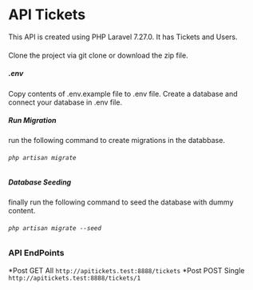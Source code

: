 # API Tickets

This API is created using PHP Laravel 7.27.0. 
It has Tickets and Users.

####
Clone the project via git clone or download the zip file.

##### .env
Copy contents of .env.example file to .env file. Create a database and connect your database in .env file.

##### Run Migration
run the following command to create migrations in the databbase.
###### `php artisan migrate`

##### Database Seeding
finally run the following command to seed the database with dummy content.
###### `php artisan migrate --seed`

### API EndPoints
*Post GET All `http://apitickets.test:8888/tickets`
*Post POST Single `http://apitickets.test:8888/tickets/1`


